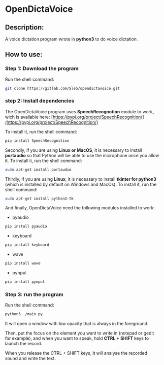 # OpenDictaVoice

## Description:

A voice dictation program wrote in **python3** to do voice dictation.

## How to use:

### Step 1: Download the program

Run the shell command:
```bash
git clone https://gitlab.com/Sleb/opendictavoice.git
```

### step 2: Install dependencies

The OpenDictaVoice program uses **SpeechRecognotion** module to work, wich is available here: 
[https://pypi.org/project/SpeechRecognition/](https://pypi.org/project/SpeechRecognition/)

To install it, run the shell command:
```bash
pip install SpeechRecognition
```

Secondly, if you are using **Linux or MacOS**, it is necessary to install **portaudio** so that Python will be able to use the microphone once you allow it.
To install it, run the shell command:
```bash
sudo apt-get install portaudio
```

Thirdly, if you are using **Linux**, it is necessary to install **tkinter for python3** (which is installed by default on Windows and MacOs).
To install it, run the shell command:
```bash
sudo apt-get install python3-tk
```

And finally, OpenDictaVoice need the following modules installed to work:
- pyaudio
```bash
pip install pyaudio
```
- keyboard
```bash
pip install keyboard
```
- wave
```bash
pip install wave
```
- pynput
```bash
pip install pynput
```
### Step 3: run the program

Run the shell command:
```bash
python3 ./main.py
```

It will open a window with low opacity that is always in the foreground.


Then, put the focus on the element you want to write in (notepad or gedit for example), and when you want to speak, hold **CTRL + SHIFT** keys to launch the record.


When you release the CTRL + SHIFT keys, it will analyse the recorded sound and write the text.

